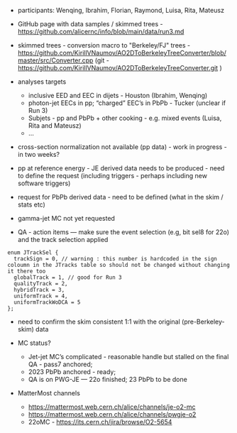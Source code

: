 - participants: Wenqing, Ibrahim, Florian, Raymond, Luisa, Rita, Mateusz

- GitHub page with data samples / skimmed trees - https://github.com/alicernc/info/blob/main/data/run3.md 

- skimmed trees - conversion macro to "Berkeley/FJ" trees - https://github.com/KirillVNaumov/AO2DToBerkeleyTreeConverter/blob/master/src/Converter.cpp  (git - https://github.com/KirillVNaumov/AO2DToBerkeleyTreeConverter.git )

- analyses targets
  - inclusive EED and EEC in dijets - Houston (Ibrahim, Wenqing)
  - photon-jet EECs in pp; “charged” EEC’s in PbPb - Tucker (unclear if Run 3)
  - Subjets - pp and PbPb + other cooking - e.g. mixed events (Luisa, Rita and Mateusz)
  - …

- cross-section normalization not available (pp data) - work in progress - in two weeks?

- pp at reference energy - JE derived data needs to be produced - need to define the request (including triggers - perhaps including new software triggers)

- request for PbPb derived data - need to be defined (what in the skim / stats etc)

- gamma-jet MC not yet requested

- QA - action items
— make sure the event selection (e.g, bit sel8 for 22o) and the track selection applied

```
enum JTrackSel {
  trackSign = 0, // warning : this number is hardcoded in the sign coloumn in the JTracks table so should not be changed without changing it there too
  globalTrack = 1, // good for Run 3
  qualityTrack = 2,
  hybridTrack = 3,
  uniformTrack = 4,
  uniformTrackWoDCA = 5
};
```

- need to confirm the skim consistent 1:1 with the original (pre-Berkeley-skim) data

- MC status?
  - Jet-jet MC’s complicated - reasonable handle but stalled on the final QA - pass7 anchored; 
  - 2023 PbPb anchored - ready;
  - QA is on PWG-JE — 22o finished; 23 PbPb to be done

- MatterMost channels
  - https://mattermost.web.cern.ch/alice/channels/je-o2-mc
  - https://mattermost.web.cern.ch/alice/channels/pwgje-o2 
  - 22oMC - https://its.cern.ch/jira/browse/O2-5654 